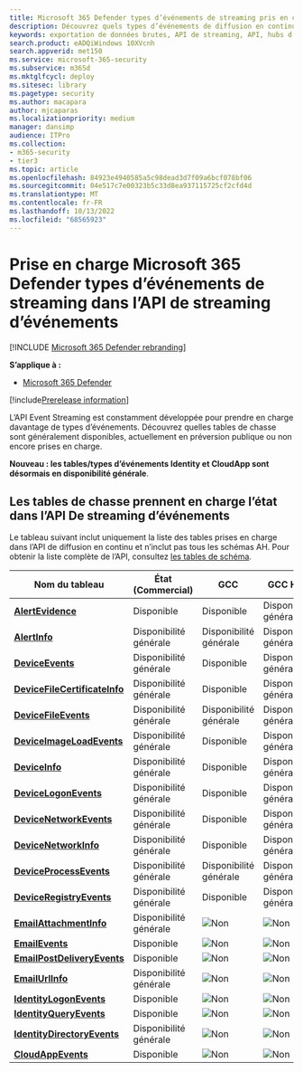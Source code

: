 ```yaml
---
title: Microsoft 365 Defender types d’événements de streaming pris en charge dans l’API Event Streaming
description: Découvrez quels types d’événements de diffusion en continu (tables) sont pris en charge par l’API de diffusion en continu
keywords: exportation de données brutes, API de streaming, API, hubs d’événements, stockage Azure, compte de stockage, chasse, partage de données brutes
search.product: eADQiWindows 10XVcnh
search.appverid: met150
ms.service: microsoft-365-security
ms.subservice: m365d
ms.mktglfcycl: deploy
ms.sitesec: library
ms.pagetype: security
ms.author: macapara
author: mjcaparas
ms.localizationpriority: medium
manager: dansimp
audience: ITPro
ms.collection:
- m365-security
- tier3
ms.topic: article
ms.openlocfilehash: 84923e4940585a5c98dead3d7f09a6bcf078bf06
ms.sourcegitcommit: 04e517c7e00323b5c33d8ea937115725cf2cfd4d
ms.translationtype: MT
ms.contentlocale: fr-FR
ms.lasthandoff: 10/13/2022
ms.locfileid: "68565923"
---
```

# <a name="supported-microsoft-365-defender-streaming-event-types-in-event-streaming-api"></a>Prise en charge Microsoft 365 Defender types d’événements de streaming dans l’API de streaming d’événements

[!INCLUDE [Microsoft 365 Defender rebranding](../../includes/microsoft-defender.md)]

**S’applique à :**
- [Microsoft 365 Defender](https://go.microsoft.com/fwlink/?linkid=2118804)

[!include[Prerelease information](../../includes/prerelease.md)]


L’API Event Streaming est constamment développée pour prendre en charge davantage de types d’événements. Découvrez quelles tables de chasse sont généralement disponibles, actuellement en préversion publique ou non encore prises en charge. 

**Nouveau : les tables/types d’événements Identity et CloudApp sont désormais en disponibilité générale**.

## <a name="hunting-tables-support-status-in-event-streaming-api"></a>Les tables de chasse prennent en charge l’état dans l’API De streaming d’événements

Le tableau suivant inclut uniquement la liste des tables prises en charge dans l’API de diffusion en continu et n’inclut pas tous les schémas AH. Pour obtenir la liste complète de l’API, consultez [les tables de schéma](advanced-hunting-schema-tables.md#learn-the-schema-tables).

| Nom du tableau | État<br>(Commercial) | GCC | GCC High | DoD |
|----|----|----|----|----|
| **[AlertEvidence](advanced-hunting-alertevidence-table.md)** | Disponible | Disponible | Disponibilité générale | Disponibilité générale |
| **[AlertInfo](advanced-hunting-alertinfo-table.md)** | Disponibilité générale | Disponibilité générale | Disponibilité générale | Disponible |
| **[DeviceEvents](advanced-hunting-deviceevents-table.md)** |Disponibilité générale | Disponible | Disponibilité générale | Disponible |
| **[DeviceFileCertificateInfo](advanced-hunting-DeviceFileCertificateInfo-table.md)** |Disponibilité générale | Disponible | Disponibilité générale | Disponible |
| **[DeviceFileEvents](advanced-hunting-devicefileevents-table.md)** | Disponibilité générale | Disponibilité générale | Disponibilité générale | Disponibilité générale |
| **[DeviceImageLoadEvents](advanced-hunting-deviceimageloadevents-table.md)** | Disponibilité générale | Disponible | Disponibilité générale | Disponible |
| **[DeviceInfo](advanced-hunting-deviceinfo-table.md)** | Disponibilité générale | Disponible | Disponibilité générale | Disponible |
| **[DeviceLogonEvents](advanced-hunting-devicelogonevents-table.md)** | Disponibilité générale | Disponible | Disponibilité générale | Disponible |
| **[DeviceNetworkEvents](advanced-hunting-devicenetworkevents-table.md)** |Disponibilité générale | Disponible | Disponibilité générale | Disponible |
| **[DeviceNetworkInfo](advanced-hunting-devicenetworkinfo-table.md)** | Disponibilité générale | Disponible | Disponibilité générale | Disponible |
| **[DeviceProcessEvents](advanced-hunting-deviceprocessevents-table.md)** | Disponibilité générale | Disponibilité générale | Disponibilité générale | Disponibilité générale |
| **[DeviceRegistryEvents](advanced-hunting-deviceregistryevents-table.md)** | Disponibilité générale | Disponible | Disponibilité générale | Disponible |
| **[EmailAttachmentInfo](advanced-hunting-emailattachmentinfo-table.md)** | Disponibilité générale |![Non](../defender-endpoint/images/svg/check-no.svg)|![Non](../defender-endpoint/images/svg/check-no.svg)|![Non](../defender-endpoint/images/svg/check-no.svg)|
| **[EmailEvents](advanced-hunting-emailevents-table.md)** | Disponible |![Non](../defender-endpoint/images/svg/check-no.svg)|![Non](../defender-endpoint/images/svg/check-no.svg)|![Non](../defender-endpoint/images/svg/check-no.svg)|
| **[EmailPostDeliveryEvents](advanced-hunting-emailpostdeliveryevents-table.md)** | Disponible |![Non](../defender-endpoint/images/svg/check-no.svg)|![Non](../defender-endpoint/images/svg/check-no.svg)|![Non](../defender-endpoint/images/svg/check-no.svg)|
| **[EmailUrlInfo](advanced-hunting-emailurlinfo-table.md)** | Disponibilité générale |![Non](../defender-endpoint/images/svg/check-no.svg)|![Non](../defender-endpoint/images/svg/check-no.svg)|![Non](../defender-endpoint/images/svg/check-no.svg)|
| **[IdentityLogonEvents](advanced-hunting-identitylogonevents-table.md)**|Disponible|![Non](../defender-endpoint/images/svg/check-no.svg)|![Non](../defender-endpoint/images/svg/check-no.svg)|![Non](../defender-endpoint/images/svg/check-no.svg)|
| **[IdentityQueryEvents](advanced-hunting-identityqueryevents-table.md)**|Disponible|![Non](../defender-endpoint/images/svg/check-no.svg)|![Non](../defender-endpoint/images/svg/check-no.svg)|![Non](../defender-endpoint/images/svg/check-no.svg)|
| **[IdentityDirectoryEvents](advanced-hunting-identitydirectoryevents-table.md)**|Disponibilité générale|![Non](../defender-endpoint/images/svg/check-no.svg)|![Non](../defender-endpoint/images/svg/check-no.svg)|![Non](../defender-endpoint/images/svg/check-no.svg)|
| **[CloudAppEvents](advanced-hunting-cloudappevents-table.md)**|Disponible|![Non](../defender-endpoint/images/svg/check-no.svg)|![Non](../defender-endpoint/images/svg/check-no.svg)|![Non](../defender-endpoint/images/svg/check-no.svg)|

